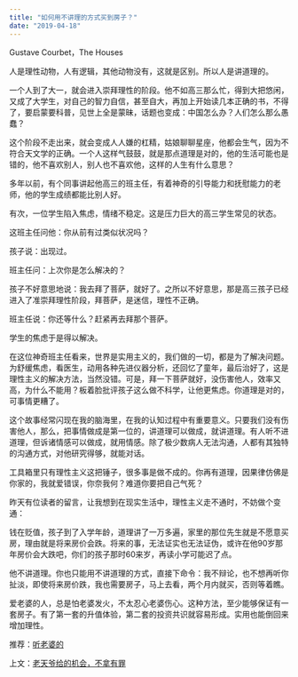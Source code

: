 ```yaml
---
title: "如何用不讲理的方式买到房子？"
date: "2019-04-18"
---
```


Gustave Courbet，The Houses

  

人是理性动物，人有逻辑，其他动物没有，这就是区别。所以人是讲道理的。

一个人到了大一，就会进入崇拜理性的阶段。他不如高三那么忙，得到大把悠闲，又成了大学生，对自己的智力自信，甚至自大，再加上开始读几本正确的书，不得了，要启蒙要科普，见世上全是蒙昧，话题也变成：中国怎么办？人们怎么那么愚蠢？

这个阶段不走出来，就会变成人人嫌的杠精，姑娘聊聊星座，他都会生气，因为不符合天文学的正确。一个人这样气鼓鼓，就是那点道理是对的，他的生活可能也是错的，他不喜欢别人，别人也不喜欢他，这样的人生有什么意思？

多年以前，有个同事讲起他高三的班主任，有着神奇的引导能力和抚慰能力的老师，他的学生成绩都能比别人好。

  

有次，一位学生陷入焦虑，情绪不稳定。这是压力巨大的高三学生常见的状态。

这班主任问他：你从前有过类似状况吗？

孩子说：出现过。

班主任问：上次你是怎么解决的？

孩子不好意思地说：我去拜了菩萨，就好了。之所以不好意思，那是高三孩子已经进入了准崇拜理性阶段，拜菩萨，是迷信，理性不正确。

班主任说：你还等什么？赶紧再去拜那个菩萨。

学生的焦虑于是得以解决。

在这位神奇班主任看来，世界是实用主义的，我们做的一切，都是为了解决问题。为舒缓焦虑，看医生，动用各种先进仪器分析，还回忆了童年，最后治好了，这是理性主义的解决方法，当然没错。可是，拜一下菩萨就好，没伤害他人，效率又高，为什么不能用？板着脸批评孩子这么做不科学，让他更焦虑。你道理是对的，可事情更糟了。

这个故事经常闪现在我的脑海里，在我的认知过程中有重要意义。只要我们没有伤害他人，那么，把事情做成是第一位的，讲道理可以做成，就讲道理。有人听不进道理，但诉诸情感可以做成，就用情感。除了极少数病人无法沟通，人都有其独特的沟通方式，对他研究得够，就能对话。

  

工具箱里只有理性主义这把锤子，很多事是做不成的。你再有道理，因果律仿佛是你家的，我就爱错误，你奈我何？难道你要把自己气死？

昨天有位读者的留言，让我想到在现实生活中，理性主义走不通时，不妨做个变通：

钱在贬值，孩子到了入学年龄，道理讲了一万多遍，家里的那位先生就是不愿意买房，理由就是将来房价会跌。将来的事，无法证实也无法证伪，或许在他90岁那年房价会大跌吧，你们的孩子那时60来岁，再读小学可能迟了点。

他不讲道理。你也只能用不讲道理的方式，直接下命令：我不辩论，也不想再听你扯淡，即使将来房价跌，我也需要房子，马上去看，两个月内就买，否则等着瞧。

爱老婆的人，总是怕老婆发火，不太忍心老婆伤心。这种方法，至少能够保证有一套房子。有了第一套的升值体验，第二套的投资共识就容易形成。实用也能倒回来增加理性。

  

推荐：[听老婆的](http://mp.weixin.qq.com/s?__biz=MjM5NDU0Mjk2MQ==&mid=2651623413&idx=1&sn=edd3cb743e19033dd775412813a6314c&chksm=bd7e0beb8a0982fdf42398476fa986c7a560044d62efc55c54fa5ebcd2b4a76fc8d992ef0a87&scene=21#wechat_redirect)  

上文：[老天爷给的机会，不拿有罪](http://mp.weixin.qq.com/s?__biz=MjM5NDU0Mjk2MQ==&mid=2651633226&idx=1&sn=a746b09b1300a09ee671073f85b5237a&chksm=bd7e32548a09bb42fe785c9e5de827eb7564b56f9dcc8164ed89edfd8bf04c4cb51388d97397&scene=21#wechat_redirect)

